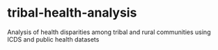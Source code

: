 # tribal-health-analysis
Analysis of health disparities among tribal and rural communities using ICDS and public health datasets
